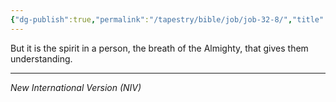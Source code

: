```yaml
---
{"dg-publish":true,"permalink":"/tapestry/bible/job/job-32-8/","title":"Job 32:8","hide":true,"tags":["bible-verse","bible-verse"],"dgHomeLink":true,"dgShowLocalGraph":true,"dgEnableSearch":true}
---
```



But it is the spirit in a person, the breath of the Almighty, that gives them understanding.

---
*New International Version (NIV)*